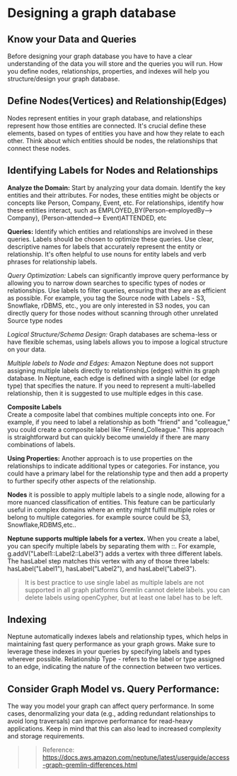 # Designing a graph database

## Know your Data and Queries
Before designing your graph database you have to have a clear understanding of the data you will store and the queries you will run. 
How you define nodes, relationships, properties, and indexes will help you structure/design your graph database.

## Define Nodes(Vertices) and  Relationship(Edges)
Nodes represent entities in your graph database, and relationships represent how those entities are connected. It's
crucial define these elements, based on types of entities you have and how they relate to each other.
Think about which entities should be nodes, the relationships that connect these nodes.

## Identifying Labels for Nodes and Relationships

**Analyze the Domain:**
Start by  analyzing your data domain. Identify the key entities and their attributes.
For nodes, these entities might be objects or concepts like Person, Company, Event, etc. For relationships, identify
how these entities interact, such as EMPLOYED_BY(Person-employedBy--> Company), (Person-attended--> Event)ATTENDED, etc

**Queries:**
 Identify which entities and relationships are involved in these queries. Labels should be chosen to optimize
these queries. Use clear, descriptive names for labels that accurately represent the entity or relationship. 
 It's often helpful to use nouns for entity labels and verb phrases for relationship labels.

_Query Optimization:_ Labels can significantly improve query performance by allowing you to narrow down searches to 
specific types of nodes or relationships. Use labels to filter queries, ensuring that they are as efficient as possible.
For example, you tag the Source node with Labels - S3, Snowflake, rDBMS, etc., you are only interested in S3 nodes,
you can directly query for those nodes without scanning through other unrelated Source type nodes

_Logical Structure/Schema Design:_ Graph databases are schema-less or have flexible schemas, using labels allows 
you to impose a logical structure on your data. 

_Multiple labels to Node and Edges:_
Amazon Neptune does not support assigning multiple labels directly to relationships (edges) within its graph database.
In Neptune, each edge is defined with a single label (or edge type) that specifies the nature. If you need to represent
a multi-labelled relationship, then it is suggested to use multiple edges in this case.

**Composite Labels**  
Create a composite label that combines multiple concepts into one. For example, if you need to label a relationship 
as both "friend" and "colleague," you could create a composite label like "Friend_Colleague." This approach is 
straightforward but can quickly become unwieldy if there are many combinations of labels.

**Using Properties:**
Another approach is to use properties on the relationships to indicate additional types or categories. For instance, you
could have a primary label for the relationship type and then add a property to further specify other aspects of the
relationship.

**Nodes**
it is possible to apply multiple labels to a single node, allowing for a more nuanced classification of entities. This
feature can be particularly useful in complex domains where an entity might fulfill multiple roles or belong to multiple
categories. for example source could be S3, Snowflake,RDBMS,etc..

**Neptune supports multiple labels for a vertex.** When you create a label, you can specify multiple labels by separating
them with ::. For example, g.addV("Label1::Label2::Label3") adds a vertex with three different labels. The hasLabel step
matches this vertex with any of those three labels: hasLabel("Label1"), hasLabel("Label2"), and hasLabel("Label3").
> It is best practice to use single label as multiple labels are not supported in all graph platforms
> Gremlin cannot delete labels. you can delete labels using openCypher, but at least one label has to be left.

## Indexing
Neptune automatically indexes labels and relationship types, which helps in maintaining fast query 
performance as your graph grows. Make sure to leverage these indexes in your queries by specifying labels and 
types wherever possible. Relationship Type - refers to the label or type assigned to an edge, indicating the nature of 
the connection between two vertices.

## Consider Graph Model vs. Query Performance:
The way you model your graph can affect query performance. In some cases, denormalizing your data (e.g., adding
redundant relationships to avoid long traversals) can improve performance for read-heavy applications. Keep in mind that
this can also lead to increased complexity and storage requirements.

>> Reference: https://docs.aws.amazon.com/neptune/latest/userguide/access-graph-gremlin-differences.html